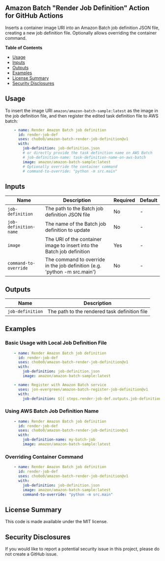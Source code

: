 ## Amazon Batch "Render Job Definition" Action for GitHub Actions

Inserts a container image URI into an Amazon Batch job definition JSON file, creating a new job definition file. Optionally allows overriding the container command.

**Table of Contents**

<!-- toc -->

- [Usage](#usage)
- [Inputs](#inputs)
- [Outputs](#outputs)
- [Examples](#examples)
- [License Summary](#license-summary)
- [Security Disclosures](#security-disclosures)

<!-- tocstop -->

## Usage

To insert the image URI `amazon/amazon-batch-sample:latest` as the image in the job definition file, and then register the edited task definition file to AWS batch:

```yaml
    - name: Render Amazon Batch job definition
      id: render-job-def
      uses: cho0o0/amazon-batch-render-job-definition@v1
      with:
        job-definition: job-definition.json
        # or directly provide the task definition name on AWS Batch
        # job-definition-name: task-definition-name-on-aws-batch
        image: amazon/amazon-batch-sample:latest
        # Optionally override the container command
        # command-to-override: "python -m src.main"
```

## Inputs

| Name | Description | Required | Default |
|------|-------------|----------|---------|
| `job-definition` | The path to the Batch job definition JSON file | No | - |
| `job-definition-name` | The name of the Batch job definition to update | No | - |
| `image` | The URI of the container image to insert into the Batch job definition | Yes | - |
| `command-to-override` | The command to override in the job definition (e.g. 'python -m src.main') | No | - |

## Outputs

| Name | Description |
|------|-------------|
| `job-definition` | The path to the rendered task definition file |

## Examples

### Basic Usage with Local Job Definition File

```yaml
    - name: Render Amazon Batch job definition
      id: render-job-def
      uses: cho0o0/amazon-batch-render-job-definition@v1
      with:
        job-definition: job-definition.json
        image: amazon/amazon-batch-sample:latest

    - name: Register with Amazon Batch service
      uses: jon-evergreen/amazon-batch-register-job-definition@v1
      with:
        job-definition: ${{ steps.render-job-def.outputs.job-definition }}
```

### Using AWS Batch Job Definition Name

```yaml
    - name: Render Amazon Batch job definition
      id: render-job-def
      uses: cho0o0/amazon-batch-render-job-definition@v1
      with:
        job-definition-name: my-batch-job
        image: amazon/amazon-batch-sample:latest
```

### Overriding Container Command

```yaml
    - name: Render Amazon Batch job definition
      id: render-job-def
      uses: cho0o0/amazon-batch-render-job-definition@v1
      with:
        job-definition: job-definition.json
        image: amazon/amazon-batch-sample:latest
        command-to-override: "python -m src.main"
```

## License Summary

This code is made available under the MIT license.

## Security Disclosures

If you would like to report a potential security issue in this project, please do not create a GitHub issue.
